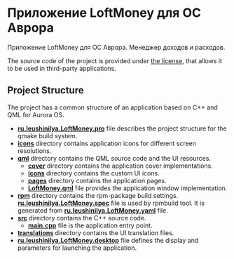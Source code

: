 # Приложение LoftMoney для ОС Аврора

Приложение LoftMoney для ОС Аврора. Менеджер доходов и расходов.

The source code of the project is provided under
[the license](LICENSE.BSD-3-CLAUSE.md),
that allows it to be used in third-party applications.

## Project Structure

The project has a common structure
of an application based on C++ and QML for Aurora OS.

* **[ru.leushinilya.LoftMoney.pro](ru.leushinilya.LoftMoney.pro)** file
  describes the project structure for the qmake build system.
* **[icons](icons)** directory contains application icons for different screen resolutions.
* **[qml](qml)** directory contains the QML source code and the UI resources.
  * **[cover](qml/cover)** directory contains the application cover implementations.
  * **[icons](qml/icons)** directory contains the custom UI icons.
  * **[pages](qml/pages)** directory contains the application pages.
  * **[LoftMoney.qml](qml/LoftMoney.qml)** file
    provides the application window implementation.
* **[rpm](rpm)** directory contains the rpm-package build settings.
  **[ru.leushinilya.LoftMoney.spec](rpm/ru.leushinilya.LoftMoney.spec)** file is used by rpmbuild tool.
  It is generated from **[ru.leushinilya.LoftMoney.yaml](rpm/ru.leushinilya.LoftMoney.yaml)** file.
* **[src](src)** directory contains the C++ source code.
  * **[main.cpp](src/main.cpp)** file is the application entry point.
* **[translations](translations)** directory contains the UI translation files.
* **[ru.leushinilya.LoftMoney.desktop](ru.leushinilya.LoftMoney.desktop)** file
  defines the display and parameters for launching the application.
